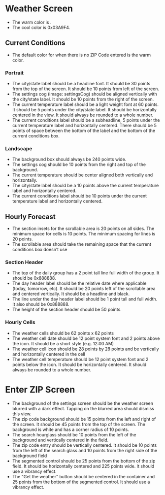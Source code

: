 # Weather Screen
* The warm color is .
* The cool color is 0x03A9F4.

## Current Conditions
* The default color for when there is no ZIP Code entered is the warm color.

### Portrait
* The city/state label should be a headline font. It should be 30 points from the top of the screen. It should be 10 points from left of the screen.
* The settings cog (image: settingsCog) should be aligned vertically with the city/state label. It should be 10 points from the right of the screen.
* The current temperature label should be a light weight font at 60 points. It should be 5 points under the city/state label. It should be horizontally centered in the view. It should always be rounded to a whole number.
* The current conditions label should be a subheadline, 5 points under the current temperature label and horizontally centered. There should be 5 points of space between the bottom of the label and the bottom of the current conditions box.

### Landscape
* The background box should always be 240 points wide.
* The settings cog should be 10 points from the right and top of the background.
* The current temperature should be center aligned both vertically and horizontally.
* The city/state label should be a 10 points above the current temperature label and horizontally centered.
* The current conditions label should be 10 points under the current temperature label and horizontally centered.

## Hourly Forecast
* The section insets for the scrollable area is 20 points on all sides. The minimum space for cells is 10 points. The minimum spacing for lines is 20 points.
* The scrollable area should take the remaining space that the current conditions box doesn’t use

### Section Header 
* The top of the daily group has a 2 point tall line full width of the group. It should be 0x888888.
* The day header label should be the relative date where applicable (today, tomorrow, etc). It should be 20 points left of the scrollable area and centered vertically. It should be a headline and black.
* The line under the day header label should be 1 point tall and full width. It also should be 0x888888.
* The height of the section header should be 50 points.

### Hourly Cells
* The weather cells should be 62 points x 62 points
* The weather cell date should be 12 point system font and 2 points above the icon. It should be a short style (e.g. 12:00 AM)
* The weather cell icon should be 28 points by 28 points and be vertically and horizontally centered in the cell
* The weather cell temperature should be 12 point system font and 2 points below the icon. It should be horizontally centered. It should always be rounded to a whole number.

# Enter ZIP Screen
* The background of the settings screen should be the weather screen blurred with a dark effect. Tapping on the blurred area should dismiss this view.
* The zip code background should be 15 points from the left and right of the screen. It should be 45 points from the top of the screen. The background is white and has a corner radius of 10 points.
* The search hourglass should be 10 points from the left of the background and vertically centered in the field.
* The zip code entry should be vertically centered. It should be 10 points from the left of the search glass and 10 points from the right side of the background field
* The segmented control should be 25 points from the bottom of the zip field. It should be horizontally centered and 225 points wide. It should use a vibrancy effect.
* The "Get the weather" button should be centered in the container and 25 points from the bottom of the segmented control. It should use a vibrancy effect.
